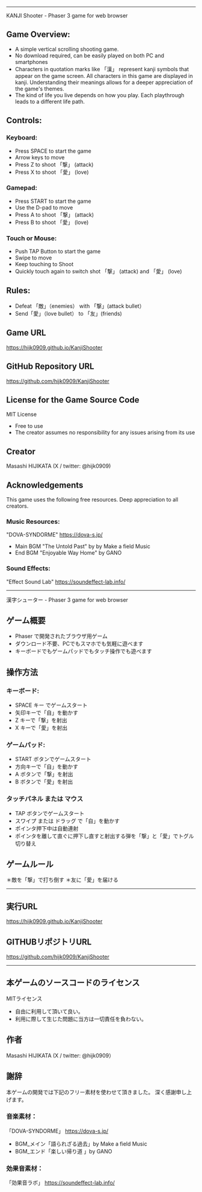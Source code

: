 ----------------------------------------------------------------------------------------
KANJI Shooter - Phaser 3 game for web browser

## Game Overview:

* A simple vertical scrolling shooting game.
* No download required, can be easily played on both PC and smartphones
* Characters in quotation marks like 「漢」 represent kanji symbols that appear on the game screen. All characters in this game are displayed in kanji. Understanding their meanings allows for a deeper appreciation of the game's themes.
* The kind of life you live depends on how you play. Each playthrough leads to a different life path.

## Controls:

### Keyboard:

* Press SPACE to start the game
* Arrow keys to move
* Press Z to shoot 「撃」 (attack)
* Press X to shoot 「愛」 (love)

### Gamepad:

* Press START to start the game
* Use the D-pad to move
* Press A to shoot 「撃」 (attack)
* Press B to shoot 「愛」 (love)

### Touch or Mouse:

* Push TAP Button to start the game
* Swipe to move
* Keep touching to Shoot
* Quickly touch again to switch shot 「撃」 (attack) and 「愛」 (love)

## Rules:

* Defeat 「敵」（enemies） with 「撃」(attack bullet）
* Send「愛」（love bullet） to 「友」(friends)

## Game URL
https://hijk0909.github.io/KanjiShooter

## GitHub Repository URL
https://github.com/hijk0909/KanjiShooter

## License for the Game Source Code
MIT License
* Free to use
* The creator assumes no responsibility for any issues arising from its use

## Creator
Masashi HIJIKATA (X / twitter: @hijk0909)

## Acknowledgements
This game uses the following free resources.
Deep appreciation to all creators.

### Music Resources:
"DOVA-SYNDORME" https://dova-s.jp/
* Main BGM "The Untold Past" by by Make a field Music
* End BGM "Enjoyable Way Home" by GANO

### Sound Effects:
"Effect Sound Lab" https://soundeffect-lab.info/

----------------------------------------------------------------------------------------
漢字シューター  - Phaser 3 game for web browser

## ゲーム概要
* Phaser で開発されたブラウザ用ゲーム
* ダウンロード不要、PCでもスマホでも気軽に遊べます
* キーボードでもゲームパッドでもタッチ操作でも遊べます

## 操作方法

### キーボード:

* SPACE キー でゲームスタート
* 矢印キーで「自」を動かす
* Z キーで「撃」を射出
* X キーで「愛」を射出

### ゲームパッド:

* START ボタンでゲームスタート
* 方向キーで「自」を動かす
* A ボタンで「撃」を射出
* B ボタンで「愛」を射出

### タッチパネル または マウス

* TAP ボタンでゲームスタート
* スワイプ または ドラッグ で「自」を動かす
* ポインタ押下中は自動連射
* ポインタを離して直ぐに押下し直すと射出する弾を「撃」と「愛」でトグル切り替え

## ゲームルール
＊敵を「撃」で打ち倒す
＊友に「愛」を届ける

---
## 実行URL
https://hijk0909.github.io/KanjiShooter

## GITHUBリポジトリURL
https://github.com/hijk0909/KanjiShooter

---
## 本ゲームのソースコードのライセンス
MITライセンス
* 自由に利用して頂いて良い。
* 利用に際して生じた問題に当方は一切責任を負わない。

## 作者
Masashi HIJIKATA (X / twitter: @hijk0909）

## 謝辞
本ゲームの開発では下記のフリー素材を使わせて頂きました。
深く感謝申し上げます。

### 音楽素材：
「DOVA-SYNDORME」
https://dova-s.jp/

* BGM_メイン「語られざる過去」by Make a field Music
* BGM_エンド「楽しい帰り道 」by GANO

### 効果音素材：
「効果音ラボ」
https://soundeffect-lab.info/
